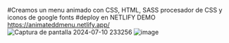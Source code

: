 #Creamos un menu animado con CSS, HTML, SASS procesador de CSS y iconos de google fonts 
#deploy en NETLIFY  DEMO   https://animateddmenu.netlify.app/
![Captura de pantalla 2024-07-10 233256](https://github.com/MiguelAngeloH/animated/assets/44765289/8fe3b777-8d69-4528-b3ef-283baccd022a)
![image](https://github.com/MiguelAngeloH/animated/assets/44765289/2f9b3359-ed78-490a-82f6-ff356c0ff6d1)


